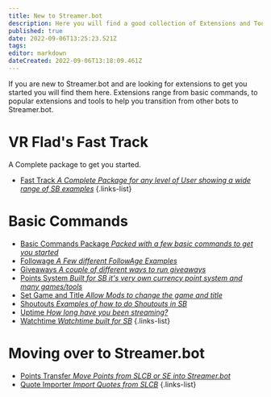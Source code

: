 ```yaml
---
title: New to Streamer.bot
description: Here you will find a good collection of Extensions and Tools, for users that are new to Streamer.bot.
published: true
date: 2022-09-06T13:25:23.521Z
tags: 
editor: markdown
dateCreated: 2022-09-06T13:18:09.461Z
---
```


If you are new to Streamer.bot and are looking for extensions to get you started you will find them here. Extensions range from basic commands, to popular extensions and tools to help you transition from other bots to Streamer.bot. 

# VR Flad's Fast Track
A Complete package to get you started.
- [Fast Track *A Complete Package for any level of User showing a wide range of SB examples*](https://vrflad.com/fasttrack/)
{.links-list}

# Basic Commands
- [Basic Commands Package *Packed with a few basic commands to get you started*](/extensions/basic-commands-package)
- [Followage *A Few different FollowAge Examples*](/extensions/followage-command.md)
- [Giveaways *A couple of different ways to run giveaways*](/extensions/giveaways.md)
- [Points System *Built for SB it's very own currency point system and many games/tools*](/en/extensions/points-system/points-system-links)
- [Set Game and Title *Allow Mods to change the game and title*]()
- [Shoutouts *Examples of how to do Shoutouts in SB*](/extensions/shoutouts/shoutout-examples)
- [Uptime *How long have you been streaming?*](/extensions/uptime.md)
- [Watchtime *Watchtime built for SB*](/extensions/watchtime)
{.links-list}

# Moving over to Streamer.bot
- [Points Transfer *Move Points from SLCB or SE into Streamer.bot*](/extensions/points-system/points-system-points-transfer)
- [Quote Importer *Import Quotes from SLCB*]()
{.links-list}